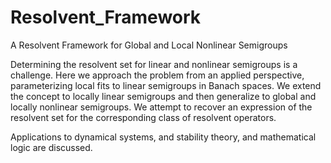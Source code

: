 # Resolvent_Framework
A Resolvent Framework for Global and Local Nonlinear Semigroups

Determining the resolvent set for linear and nonlinear semigroups is a challenge. Here we approach the problem from an applied perspective, parameterizing local fits to linear semigroups in Banach spaces. We extend the concept to locally linear semigroups and then generalize to global and locally nonlinear semigroups. We attempt to recover an expression of the resolvent set for the corresponding class of resolvent operators.

Applications to dynamical systems, and stability theory, and mathematical logic are discussed.
